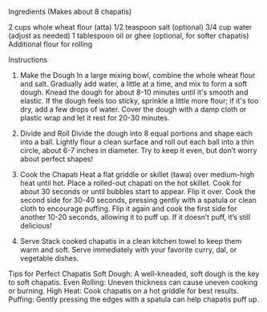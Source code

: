 Ingredients (Makes about 8 chapatis)

2 cups whole wheat flour (atta)
1/2 teaspoon salt (optional)
3/4 cup water (adjust as needed)
1 tablespoon oil or ghee (optional, for softer chapatis)
Additional flour for rolling


Instructions

1. Make the Dough
In a large mixing bowl, combine the whole wheat flour and salt.
Gradually add water, a little at a time, and mix to form a soft dough.
Knead the dough for about 8-10 minutes until it's smooth and elastic. If the dough feels too sticky, sprinkle a little more flour; if it's too dry, add a few drops of water.
Cover the dough with a damp cloth or plastic wrap and let it rest for 20-30 minutes.

2. Divide and Roll
Divide the dough into 8 equal portions and shape each into a ball.
Lightly flour a clean surface and roll out each ball into a thin circle, about 6-7 inches in diameter. Try to keep it even, but don’t worry about perfect shapes!

3. Cook the Chapati
Heat a flat griddle or skillet (tawa) over medium-high heat until hot.
Place a rolled-out chapati on the hot skillet.
Cook for about 30 seconds or until bubbles start to appear. Flip it over.
Cook the second side for 30-40 seconds, pressing gently with a spatula or clean cloth to encourage puffing.
Flip it again and cook the first side for another 10-20 seconds, allowing it to puff up. If it doesn’t puff, it’s still delicious!

4. Serve
Stack cooked chapatis in a clean kitchen towel to keep them warm and soft.
Serve immediately with your favorite curry, dal, or vegetable dishes.

Tips for Perfect Chapatis
Soft Dough: A well-kneaded, soft dough is the key to soft chapatis.
Even Rolling: Uneven thickness can cause uneven cooking or burning.
High Heat: Cook chapatis on a hot griddle for best results.
Puffing: Gently pressing the edges with a spatula can help chapatis puff up.